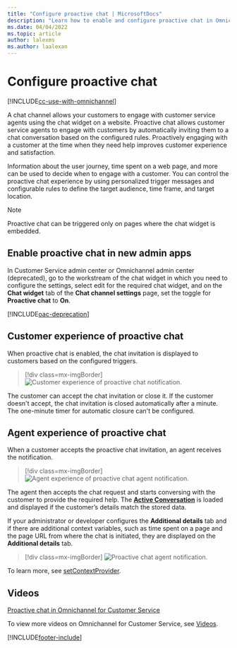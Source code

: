 ```yaml
---
title: "Configure proactive chat | MicrosoftDocs"
description: "Learn how to enable and configure proactive chat in Omnichannel for Customer Service and how it works at runtime."
ms.date: 04/04/2022
ms.topic: article
author: lalexms
ms.author: laalexan
---
```


# Configure proactive chat

[!INCLUDE[cc-use-with-omnichannel](../../includes/cc-use-with-omnichannel.md)]

A chat channel allows your customers to engage with customer service agents using the chat widget on a website. Proactive chat allows customer service agents to engage with customers by automatically inviting them to a chat conversation based on the configured rules. Proactively engaging with a customer at the time when they need help improves customer experience and satisfaction.

Information about the user journey, time spent on a web page, and more can be used to decide when to engage with a customer. You can control the proactive chat experience by using personalized trigger messages and configurable rules to define the target audience, time frame, and target location.

> [!NOTE]
> Proactive chat can be triggered only on pages where the chat widget is embedded.

## Enable proactive chat in new admin apps

In Customer Service admin center or Omnichannel admin center (deprecated), go to the workstream of the chat widget in which you need to configure the settings, select edit for the required chat widget, and on the **Chat widget** tab of the **Chat channel settings** page, set the toggle for **Proactive chat** to **On**.

[!INCLUDE[oac-deprecation](../../includes/oac-deprecation.md)]

## Customer experience of proactive chat

When proactive chat is enabled, the chat invitation is displayed to customers based on the configured triggers.

> [!div class=mx-imgBorder]
> ![Customer experience of proactive chat notification.](../media/proactive-chat-invite.png "Customer experience of proactive chat notification")

The customer can accept the chat invitation or close it. If the customer doesn't accept, the chat invitation is closed automatically after a minute. The one-minute timer for automatic closure can't be configured.


## Agent experience of proactive chat

When a customer accepts the proactive chat invitation, an agent receives the notification.

> [!div class=mx-imgBorder]
> ![Agent experience of proactive chat agent notification.](../media/proactive-chat-agent.png "Agent experience of proactive chat agent notification")

The agent then accepts the chat request and starts conversing with the customer to provide the required help. The [**Active Conversation**](../use/oc-customer-summary.md) is loaded and displayed if the customer’s details match the stored data. 

If your administrator or developer configures the **Additional details** tab and if there are additional context variables, such as time spent on a page and the page URL from where the chat is initiated, they are displayed on the **Additional details** tab. 

> [!div class=mx-imgBorder]
> ![Proactive chat agent notification.](../media/proactive-chat-addl-details.png "Proactive chat agent notification")

To learn more, see [setContextProvider](../develop/reference/methods/setContextProvider.md).

## Videos

[Proactive chat in Omnichannel for Customer Service](https://go.microsoft.com/fwlink/p/?linkid=2114614)

To view more videos on Omnichannel for Customer Service, see [Videos](../use/videos.md).


[!INCLUDE[footer-include](../../includes/footer-banner.md)]
